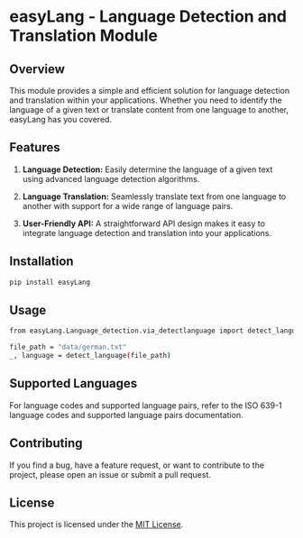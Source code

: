 # easyLang - Language Detection and Translation Module

## Overview

This module provides a simple and efficient solution for language detection and translation within your applications. Whether you need to identify the language of a given text or translate content from one language to another, easyLang has you covered.

## Features

1. **Language Detection:** Easily determine the language of a given text using advanced language detection algorithms.

2. **Language Translation:** Seamlessly translate text from one language to another with support for a wide range of language pairs.

3. **User-Friendly API:** A straightforward API design makes it easy to integrate language detection and translation into your applications.

## Installation

```bash
pip install easyLang
```

## Usage

```bash
from easyLang.Language_detection.via_detectlanguage import detect_language

file_path = "data/german.txt"
_, language = detect_language(file_path)
```

## Supported Languages
For language codes and supported language pairs, refer to the ISO 639-1 language codes and supported language pairs documentation.

## Contributing
If you find a bug, have a feature request, or want to contribute to the project, please open an issue or submit a pull request.

## License
This project is licensed under the [MIT License](https://opensource.org/license/MIT).
